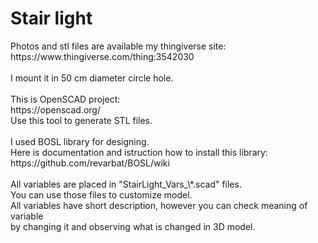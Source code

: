 <h1>Stair light</h1>
Photos and stl files are available my thingiverse site:<br/>
https://www.thingiverse.com/thing:3542030<br/>
<br/>
I mount it in 50 cm diameter circle hole.<br/>
<br/>
This is OpenSCAD project:<br/>
https://openscad.org/<br/>
Use this tool to generate STL files.<br/>
<br/>
I used BOSL library for designing. <br/>
Here is documentation and istruction how to install this library:<br/>
https://github.com/revarbat/BOSL/wiki<br/>
<br/>
All variables are placed in "StairLight_Vars_\*.scad" files.<br/>
You can use those files to customize model.<br/>
All variables have short description, however you can check meaning of variable<br/>
by changing it and observing what is changed in 3D model.<br/>
